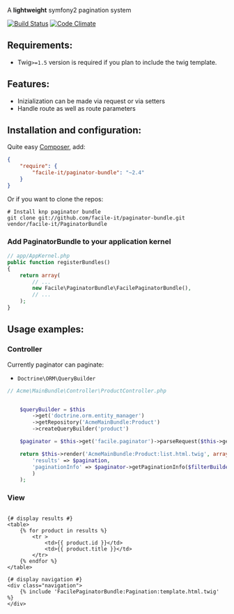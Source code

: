 A **lightweight** symfony2 pagination system

[![Build Status](https://travis-ci.org/facile-it/paginator-bundle.svg?branch=master)](https://travis-ci.org/facile-it/paginator-bundle)
[![Code Climate](https://codeclimate.com/github/facile-it/paginator-bundle/badges/gpa.svg)](https://codeclimate.com/github/facile-it/paginator-bundle)

## Requirements:

- Twig`>=1.5` version is required if you plan to include the twig template.

## Features:

- Inizialization can be made via request or via setters
- Handle route as well as route parameters 

## Installation and configuration:

Quite easy [Composer](http://packagist.org), add:

```json
{
    "require": {
        "facile-it/paginator-bundle": "~2.4"
    }
}
```

Or if you want to clone the repos:

    # Install knp paginator bundle
    git clone git://github.com/facile-it/paginator-bundle.git vendor/facile-it/PaginatorBundle

<a name="configuration"></a>

### Add PaginatorBundle to your application kernel

```php
// app/AppKernel.php
public function registerBundles()
{
    return array(
        // ...
        new Facile\PaginatorBundle\FacilePaginatorBundle(),
        // ...
    );
}
```

## Usage examples:

### Controller

Currently paginator can paginate:

- `Doctrine\ORM\QueryBuilder`

```php
// Acme\MainBundle\Controller\ProductController.php


    $queryBuilder = $this
        ->get('doctrine.orm.entity_manager')
        ->getRepository('AcmeMainBundle:Product')
        ->createQueryBuilder('product')

    $paginator = $this->get('facile.paginator')->parseRequest($this->getRequest());

    return $this->render('AcmeMainBundle:Product:list.html.twig', array(
        'results' => $pagination,
        'paginationInfo' => $paginator->getPaginationInfo($filterBuilder
        )
    );

```

### View

```jinja

{# display results #}
<table>
    {% for product in results %}
        <tr >
            <td>{{ product.id }}</td>
            <td>{{ product.title }}</td>
        </tr>
    {% endfor %}
</table>

{# display navigation #}
<div class="navigation">
    {% include 'FacilePaginatorBundle:Pagination:template.html.twig' %}
</div>

```
